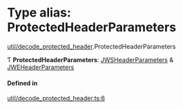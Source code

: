 # Type alias: ProtectedHeaderParameters

[util/decode_protected_header](../modules/util_decode_protected_header.md).ProtectedHeaderParameters

Ƭ **ProtectedHeaderParameters**: [JWSHeaderParameters](../interfaces/types.jwsheaderparameters.md) & [JWEHeaderParameters](../interfaces/types.jweheaderparameters.md)

#### Defined in

[util/decode_protected_header.ts:6](https://github.com/panva/jose/blob/v3.13.0/src/util/decode_protected_header.ts#L6)
